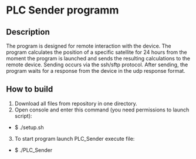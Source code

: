 # PLC Sender programm
## Description
The program is designed for remote interaction with the device. 
The program calculates the position of a specific satellite for 24 hours from the moment the program is launched and sends the resulting calculations to the remote device. 
Sending occurs via the ssh/sftp protocol. After sending, the program waits for a response from the device in the udp response format.
## How to build
1) Download all files from repository in one directory.
2) Open console and enter this command (you need permissions to launch script):
- $ ./setup.sh
3) To start program launch PLC_Sender execute file:
- $ ./PLC_Sender
